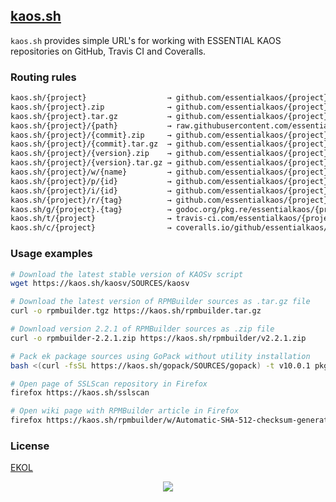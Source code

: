 ## [kaos.sh](https://kaos.sh)

`kaos.sh` provides simple URL's for working with ESSENTIAL KAOS repositories on GitHub, Travis CI and Coveralls.

### Routing rules

```perl
kaos.sh/{project}                  → github.com/essentialkaos/{project}
kaos.sh/{project}.zip              → github.com/essentialkaos/{project}/archive/master.zip
kaos.sh/{project}.tar.gz           → github.com/essentialkaos/{project}/archive/master.tar.gz
kaos.sh/{project}/{path}           → raw.githubusercontent.com/essentialkaos/{project}/master/{path}
kaos.sh/{project}/{commit}.zip     → github.com/essentialkaos/{project}/archive/{commit}.zip
kaos.sh/{project}/{commit}.tar.gz  → github.com/essentialkaos/{project}/archive/{commit}.tar.gz
kaos.sh/{project}/{version}.zip    → github.com/essentialkaos/{project}/archive/{version}.zip
kaos.sh/{project}/{version}.tar.gz → github.com/essentialkaos/{project}/archive/{version}.tar.gz
kaos.sh/{project}/w/{name}         → github.com/essentialkaos/{project}/wiki/{name}
kaos.sh/{project}/p/{id}           → github.com/essentialkaos/{project}/pull/{name}
kaos.sh/{project}/i/{id}           → github.com/essentialkaos/{project}/issue/{name}
kaos.sh/{project}/r/{tag}          → github.com/essentialkaos/{project}/releases/tag/{tag}
kaos.sh/g/{project}.{tag}          → godoc.org/pkg.re/essentialkaos/{project}.{tag}
kaos.sh/t/{project}                → travis-ci.com/essentialkaos/{project}
kaos.sh/c/{project}                → coveralls.io/github/essentialkaos/{project}
```

### Usage examples

```bash
# Download the latest stable version of KAOSv script
wget https://kaos.sh/kaosv/SOURCES/kaosv
```

```bash
# Download the latest version of RPMBuilder sources as .tar.gz file
curl -o rpmbuilder.tgz https://kaos.sh/rpmbuilder.tar.gz
```

```bash
# Download version 2.2.1 of RPMBuilder sources as .zip file
curl -o rpmbuilder-2.2.1.zip https://kaos.sh/rpmbuilder/v2.2.1.zip
```

```bash
# Pack ek package sources using GoPack without utility installation
bash <(curl -fsSL https://kaos.sh/gopack/SOURCES/gopack) -t v10.0.1 pkg.re/essentialkaos/ek.v10
```

```bash
# Open page of SSLScan repository in Firefox
firefox https://kaos.sh/sslscan
```

```bash
# Open wiki page with RPMBuilder article in Firefox
firefox https://kaos.sh/rpmbuilder/w/Automatic-SHA-512-checksum-generation
```

### License

[EKOL](https://essentialkaos.com/ekol)

<p align="center"><a href="https://essentialkaos.com"><img src="https://gh.kaos.st/ekgh.svg"/></a></p>

